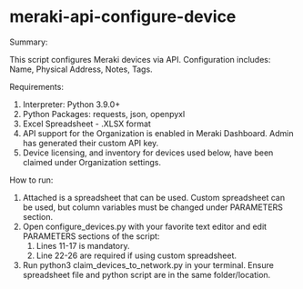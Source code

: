 # meraki-api-configure-device

Summary:

This script configures Meraki devices via API. Configuration includes: Name, Physical Address, Notes, Tags.

Requirements:

1) Interpreter: Python 3.9.0+
2) Python Packages: requests, json, openpyxl
3) Excel Spreadsheet - .XLSX format
4) API support for the Organization is enabled in Meraki Dashboard. Admin has generated their custom API key.
5) Device licensing, and inventory for devices used below, have been claimed under Organization settings.

How to run:

1) Attached is a spreadsheet that can be used. Custom spreadsheet can be used, but column variables must be changed under
   PARAMETERS section.
2) Open configure_devices.py with your favorite text editor and edit PARAMETERS sections of the script:
    1) Lines 11-17 is mandatory.
    2) Line 22-26 are required if using custom spreadsheet.
3) Run python3 claim_devices_to_network.py in your terminal. Ensure spreadsheet file and python script are
   in the same folder/location.
